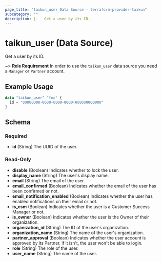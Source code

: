 ```yaml
---
page_title: "taikun_user Data Source - terraform-provider-taikun"
subcategory: ""
description: |-   Get a user by its ID.
---
```


# taikun_user (Data Source)

Get a user by its ID.

~> **Role Requirement** In order to use the `taikun_user` data source you need a `Manager` or `Partner` account.

## Example Usage

```terraform
data "taikun_user" "foo" {
  id = "00000000-0000-0000-0000-000000000000"
}
```

<!-- schema generated by tfplugindocs -->
## Schema

### Required

- **id** (String) The UUID of the user.

### Read-Only

- **disable** (Boolean) Indicates whether to lock the user.
- **display_name** (String) The user's display name.
- **email** (String) The email of the user.
- **email_confirmed** (Boolean) Indicates whether the email of the user has been confirmed or not.
- **email_notification_enabled** (Boolean) Indicates whether the user has enabled notifications on their email or not.
- **is_csm** (Boolean) Indicates whether the user is a Customer Success Manager or not.
- **is_owner** (Boolean) Indicates whether the user is the Owner of their organization.
- **organization_id** (String) The ID of the user's organization.
- **organization_name** (String) The name of the user's organization.
- **partner_approval** (Boolean) Indicates whether the user account is approved by its Partner. If it isn't, the user won't be able to login.
- **role** (String) The role of the user.
- **user_name** (String) The name of the user.


